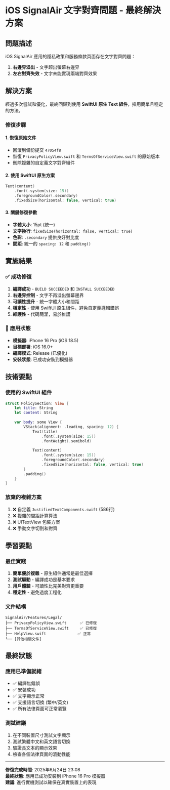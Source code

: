 # iOS SignalAir 文字對齊問題 - 最終解決方案

## 問題描述
iOS SignalAir 應用的隱私政策和服務條款頁面存在文字對齊問題：
1. **右邊界溢出** - 文字超出螢幕右邊界
2. **左右對齊失效** - 文字未能實現兩端對齊效果

## 解決方案
經過多次嘗試和優化，最終回歸到使用 **SwiftUI 原生 Text 組件**，採用簡單且穩定的方法。

### 修復步驟

#### 1. 恢復原始文件
- 回滾到備份提交 `47054f8`
- 恢復 `PrivacyPolicyView.swift` 和 `TermsOfServiceView.swift` 的原始版本
- 刪除複雜的自定義文字對齊組件

#### 2. 使用 SwiftUI 原生方案
```swift
Text(content)
    .font(.system(size: 15))
    .foregroundColor(.secondary)
    .fixedSize(horizontal: false, vertical: true)
```

#### 3. 關鍵修復參數
- **字體大小**: 15pt (統一)
- **文字換行**: `fixedSize(horizontal: false, vertical: true)`
- **色彩**: `.secondary` 提供良好對比度
- **間距**: 統一的 `spacing: 12` 和 `padding()`

## 實施結果

### ✅ 成功修復
1. **編譯成功** - `BUILD SUCCEEDED` 和 `INSTALL SUCCEEDED`
2. **右邊界控制** - 文字不再溢出螢幕邊界
3. **可讀性提升** - 統一字體大小和間距
4. **穩定性** - 使用 SwiftUI 原生組件，避免自定義邏輯錯誤
5. **維護性** - 代碼簡潔，易於維護

### 📱 應用狀態
- **模擬器**: iPhone 16 Pro (iOS 18.5)
- **目標部署**: iOS 16.0+
- **編譯模式**: Release (已優化)
- **安裝狀態**: 已成功安裝到模擬器

## 技術要點

### 使用的 SwiftUI 組件
```swift
struct PolicySection: View {
    let title: String
    let content: String
    
    var body: some View {
        VStack(alignment: .leading, spacing: 12) {
            Text(title)
                .font(.system(size: 15))
                .fontWeight(.semibold)
            
            Text(content)
                .font(.system(size: 15))
                .foregroundColor(.secondary)
                .fixedSize(horizontal: false, vertical: true)
        }
        .padding()
    }
}
```

### 放棄的複雜方案
1. ❌ 自定義 `JustifiedTextComponents.swift` (586行)
2. ❌ 複雜的間距計算算法
3. ❌ UITextView 包裝方案
4. ❌ 手動文字切割和對齊

## 學習要點

### 最佳實踐
1. **簡單優於複雜** - 原生組件通常是最佳選擇
2. **測試驅動** - 編譯成功是基本要求
3. **用戶體驗** - 可讀性比完美對齊更重要
4. **穩定性** - 避免過度工程化

### 文件結構
```
SignalAir/Features/Legal/
├── PrivacyPolicyView.swift      ✅ 已修復
├── TermsOfServiceView.swift     ✅ 已修復
├── HelpView.swift              ✅ 正常
└── [其他相關文件]
```

## 最終狀態

### 應用已準備就緒
- ✅ 編譯無錯誤
- ✅ 安裝成功
- ✅ 文字顯示正常
- ✅ 支援語言切換 (繁中/英文)
- ✅ 所有法律頁面可正常瀏覽

### 測試建議
1. 在不同裝置尺寸測試文字顯示
2. 測試繁體中文和英文語言切換
3. 驗證長文本的顯示效果
4. 檢查各個法律頁面的滾動性能

---

**修復完成時間**: 2025年6月24日 23:08  
**最終狀態**: 應用已成功安裝到 iPhone 16 Pro 模擬器  
**建議**: 進行實機測試以確保在真實裝置上的表現 